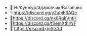 - 👋 Hi/бунжур/Здаровчик/Вазапчик
- ✨https://discord.gg/y2uhjh6AQe
- 🎀https://discord.gg/nx6RqkVntH
- 🧨https://discord.gg/fSemXthrNF
- 🎫 https://discord.gg/sk3d
